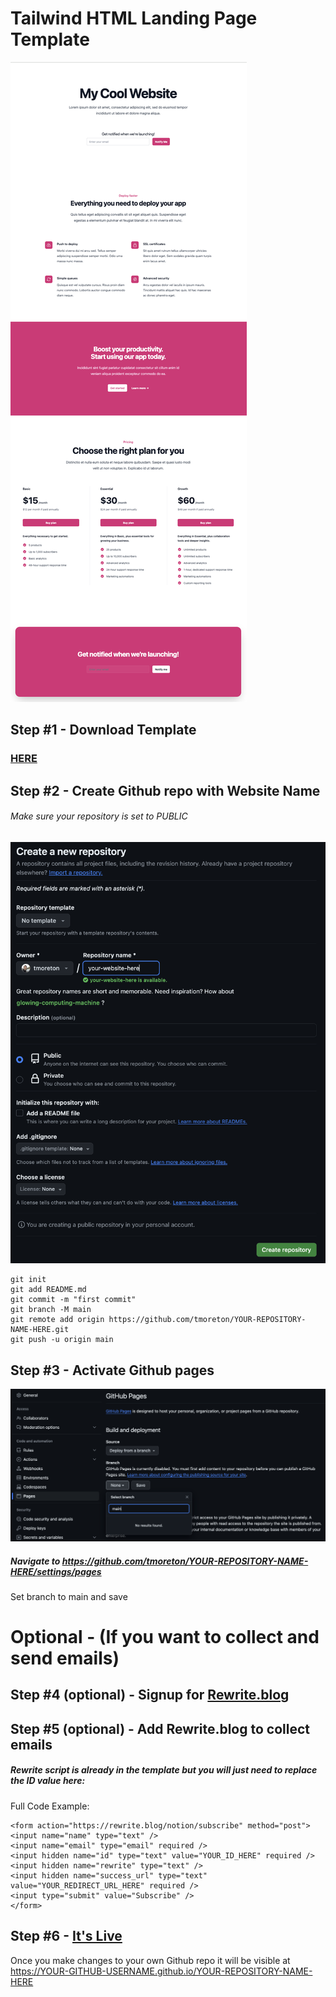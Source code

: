 # Tailwind HTML Landing Page Template
![LandingPage](/images/example.png)


## Step #1 - Download Template
### [HERE](https://github.com/tmoreton/tailwind-html-template/archive/refs/heads/main.zip)


## Step #2 - Create Github repo with Website Name
###### Make sure your repository is set to PUBLIC

![Create Github Repository](/images/github-repo.png)
```
git init
git add README.md
git commit -m "first commit"
git branch -M main
git remote add origin https://github.com/tmoreton/YOUR-REPOSITORY-NAME-HERE.git
git push -u origin main
```


## Step #3 - Activate Github pages
![Create Github Repository](/images/github-pages.png)

##### Navigate to https://github.com/tmoreton/YOUR-REPOSITORY-NAME-HERE/settings/pages
Set branch to main and save 


# Optional - (If you want to collect and send emails)

## Step #4 (optional) - Signup for [Rewrite.blog](https://rewrite.blog/)


## Step #5 (optional) - Add Rewrite.blog to collect emails
##### Rewrite script is already in the template but you will just need to replace the ID value here: <input hidden name="id" type="text" value="YOUR_ID_HERE" required />

Full Code Example:
```
<form action="https://rewrite.blog/notion/subscribe" method="post">
<input name="name" type="text" />
<input name="email" type="email" required />
<input hidden name="id" type="text" value="YOUR_ID_HERE" required />
<input hidden name="rewrite" type="text" />
<input hidden name="success_url" type="text" value="YOUR_REDIRECT_URL_HERE" required />
<input type="submit" value="Subscribe" />
</form>
```


## Step #6 - [It's Live](https://tmoreton.github.io/tailwind-html-template)
Once you make changes to your own Github repo it will be visible at https://YOUR-GITHUB-USERNAME.github.io/YOUR-REPOSITORY-NAME-HERE